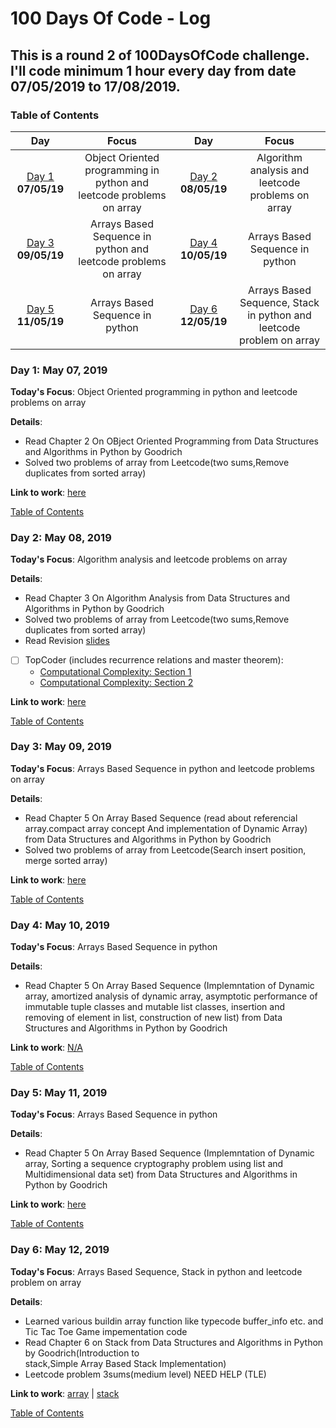 # 100 Days Of Code - Log
## This is a round 2 of 100DaysOfCode challenge. I'll code minimum 1 hour every day from date 07/05/2019 to 17/08/2019.
<a name="toc"></a>
### Table of Contents 
|Day|Focus|Day|Focus|
|:---:|:-----:|:---:|:-----:|
|[Day 1](#day-1) **07/05/19**| Object Oriented programming in python and leetcode problems on array|[Day 2](#day-2) **08/05/19**|Algorithm analysis and leetcode problems on array |
|[Day 3](#day-3) **09/05/19**| Arrays Based Sequence in python and leetcode problems on array|[Day 4](#day-4) **10/05/19**|Arrays Based Sequence in python |
|[Day 5](#day-5) **11/05/19**| Arrays Based Sequence in python |[Day 6](#day-6) **12/05/19**|Arrays Based Sequence, Stack in python and leetcode problem on array |

<a name="day-1"></a>
 
### Day 1: May 07, 2019 

**Today's Focus**: Object Oriented programming in python and leetcode problems on array

**Details**:

 - Read Chapter 2 On OBject Oriented Programming from Data Structures and Algorithms in Python by Goodrich
 - Solved two problems of array from Leetcode(two sums,Remove duplicates from sorted array)
 


**Link to work**: [here](https://leetcode.com/tanuagrawal/)

[Table of Contents](#toc)


<a name="day-2"></a>
 
### Day 2: May 08, 2019 

**Today's Focus**: Algorithm analysis and leetcode problems on array

**Details**:

 - Read Chapter 3 On Algorithm Analysis from Data Structures and Algorithms in Python by Goodrich
 - Solved two problems of array from Leetcode(two sums,Remove duplicates from sorted array)
 - Read Revision [slides](http://www3.cs.stonybrook.edu/~algorith/video-lectures/2007/lecture2.pdf)
 - [ ] TopCoder (includes recurrence relations and master theorem):
    - [Computational Complexity: Section 1](https://www.topcoder.com/community/competitive-programming/tutorials/computational-complexity-section-1/)
    - [Computational Complexity: Section 2](https://www.topcoder.com/community/competitive-programming/tutorials/computational-complexity-section-2/)


**Link to work**: [here](https://leetcode.com/tanuagrawal/)

[Table of Contents](#toc)

<a name="day-3"></a>
 
### Day 3: May 09, 2019 

**Today's Focus**: Arrays Based Sequence in python and leetcode problems on array

**Details**:

 - Read Chapter 5 On Array Based Sequence (read about referencial array.compact array concept And implementation of Dynamic Array) from Data Structures and Algorithms in Python by Goodrich
 - Solved two problems of array from Leetcode(Search insert position, merge sorted array)
 


**Link to work**: [here](https://leetcode.com/tanuagrawal/)

[Table of Contents](#toc)


<a name="day-4"></a>
 
### Day 4: May 10, 2019 

**Today's Focus**: Arrays Based Sequence in python

**Details**:

 - Read Chapter 5 On Array Based Sequence (Implemntation of Dynamic array, amortized analysis of dynamic array, asymptotic performance of immutable tuple classes and mutable list classes, insertion and removing of element in list, construction of new list) from Data Structures and Algorithms in Python by Goodrich
 

**Link to work**: [N/A](#)

[Table of Contents](#toc)


<a name="day-5"></a>
 
### Day 5: May 11, 2019 

**Today's Focus**: Arrays Based Sequence in python

**Details**:

 - Read Chapter 5 On Array Based Sequence (Implemntation of Dynamic array, Sorting a sequence cryptography problem using list and Multidimensional data set) from Data Structures and Algorithms in Python by Goodrich
 

**Link to work**: [here](https://github.com/TanuAgrawal123/Round2_100DaysofCodeChallenge-DS_Algo/blob/master/array.ipynb)

[Table of Contents](#toc)

<a name="day-6"></a>
 
 
### Day 6: May 12, 2019 

**Today's Focus**: Arrays Based Sequence, Stack in python and leetcode problem on array 

**Details**:

 - Learned various buildin array function like typecode buffer_info etc. and Tic Tac Toe Game 
   impementation code
 - Read Chapter 6 on Stack from Data Structures and Algorithms in Python by Goodrich(Introduction to  
   stack,Simple Array Based Stack Implementation)
 - Leetcode problem 3sums(medium level) NEED HELP (TLE)

 

**Link to work**: [array](https://github.com/TanuAgrawal123/Round2_100DaysofCodeChallenge-DS_Algo/blob/master/array.ipynb) | [stack](https://github.com/TanuAgrawal123/Round2_100DaysofCodeChallenge-DS_Algo/blob/master/stack.ipynb)

[Table of Contents](#toc)

